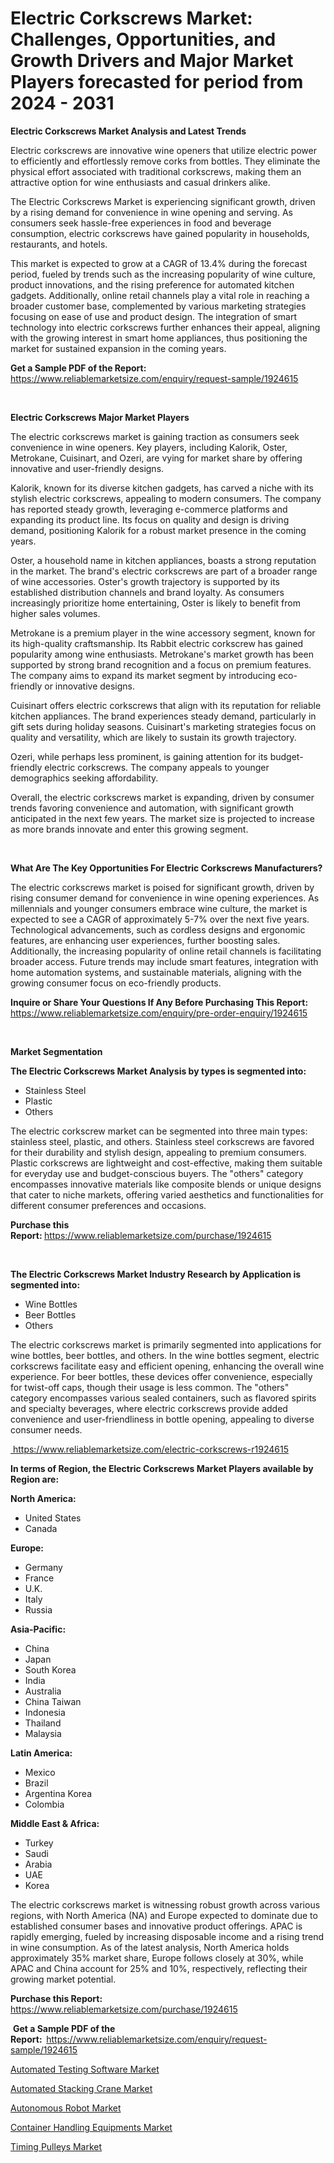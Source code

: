 <p><h1>Electric Corkscrews Market: Challenges, Opportunities, and Growth Drivers and Major Market Players forecasted for period from 2024 - 2031</h1></p><p><strong>Electric Corkscrews Market Analysis and Latest Trends</strong></p>
<p><p>Electric corkscrews are innovative wine openers that utilize electric power to efficiently and effortlessly remove corks from bottles. They eliminate the physical effort associated with traditional corkscrews, making them an attractive option for wine enthusiasts and casual drinkers alike. </p><p>The Electric Corkscrews Market is experiencing significant growth, driven by a rising demand for convenience in wine opening and serving. As consumers seek hassle-free experiences in food and beverage consumption, electric corkscrews have gained popularity in households, restaurants, and hotels. </p><p>This market is expected to grow at a CAGR of 13.4% during the forecast period, fueled by trends such as the increasing popularity of wine culture, product innovations, and the rising preference for automated kitchen gadgets. Additionally, online retail channels play a vital role in reaching a broader customer base, complemented by various marketing strategies focusing on ease of use and product design. The integration of smart technology into electric corkscrews further enhances their appeal, aligning with the growing interest in smart home appliances, thus positioning the market for sustained expansion in the coming years.</p></p>
<p><strong>Get a Sample PDF of the Report:&nbsp;</strong> <a href="https://www.reliablemarketsize.com/enquiry/request-sample/1924615?utm_campaign=1553&utm_medium=2&utm_source=Github&utm_content=ia&utm_term=24102024&utm_id=electric-corkscrews">https://www.reliablemarketsize.com/enquiry/request-sample/1924615</a></p>
<p>&nbsp;</p>
<p><strong>Electric Corkscrews Major Market Players</strong></p>
<p><p>The electric corkscrews market is gaining traction as consumers seek convenience in wine openers. Key players, including Kalorik, Oster, Metrokane, Cuisinart, and Ozeri, are vying for market share by offering innovative and user-friendly designs.</p><p>Kalorik, known for its diverse kitchen gadgets, has carved a niche with its stylish electric corkscrews, appealing to modern consumers. The company has reported steady growth, leveraging e-commerce platforms and expanding its product line. Its focus on quality and design is driving demand, positioning Kalorik for a robust market presence in the coming years.</p><p>Oster, a household name in kitchen appliances, boasts a strong reputation in the market. The brand's electric corkscrews are part of a broader range of wine accessories. Oster's growth trajectory is supported by its established distribution channels and brand loyalty. As consumers increasingly prioritize home entertaining, Oster is likely to benefit from higher sales volumes.</p><p>Metrokane is a premium player in the wine accessory segment, known for its high-quality craftsmanship. Its Rabbit electric corkscrew has gained popularity among wine enthusiasts. Metrokane's market growth has been supported by strong brand recognition and a focus on premium features. The company aims to expand its market segment by introducing eco-friendly or innovative designs.</p><p>Cuisinart offers electric corkscrews that align with its reputation for reliable kitchen appliances. The brand experiences steady demand, particularly in gift sets during holiday seasons. Cuisinart's marketing strategies focus on quality and versatility, which are likely to sustain its growth trajectory.</p><p>Ozeri, while perhaps less prominent, is gaining attention for its budget-friendly electric corkscrews. The company appeals to younger demographics seeking affordability.</p><p>Overall, the electric corkscrews market is expanding, driven by consumer trends favoring convenience and automation, with significant growth anticipated in the next few years. The market size is projected to increase as more brands innovate and enter this growing segment.</p></p>
<p>&nbsp;</p>
<p><strong>What Are The Key Opportunities For Electric Corkscrews Manufacturers?</strong></p>
<p><p>The electric corkscrews market is poised for significant growth, driven by rising consumer demand for convenience in wine opening experiences. As millennials and younger consumers embrace wine culture, the market is expected to see a CAGR of approximately 5-7% over the next five years. Technological advancements, such as cordless designs and ergonomic features, are enhancing user experiences, further boosting sales. Additionally, the increasing popularity of online retail channels is facilitating broader access. Future trends may include smart features, integration with home automation systems, and sustainable materials, aligning with the growing consumer focus on eco-friendly products.</p></p>
<p><strong>Inquire or Share Your Questions If Any Before Purchasing This Report:</strong> <a href="https://www.reliablemarketsize.com/enquiry/pre-order-enquiry/1924615?utm_campaign=1553&utm_medium=2&utm_source=Github&utm_content=ia&utm_term=24102024&utm_id=electric-corkscrews">https://www.reliablemarketsize.com/enquiry/pre-order-enquiry/1924615</a></p>
<p>&nbsp;</p>
<p><strong>Market Segmentation</strong></p>
<p><strong>The Electric Corkscrews Market Analysis by types is segmented into:</strong></p>
<p><ul><li>Stainless Steel</li><li>Plastic</li><li>Others</li></ul></p>
<p><p>The electric corkscrew market can be segmented into three main types: stainless steel, plastic, and others. Stainless steel corkscrews are favored for their durability and stylish design, appealing to premium consumers. Plastic corkscrews are lightweight and cost-effective, making them suitable for everyday use and budget-conscious buyers. The "others" category encompasses innovative materials like composite blends or unique designs that cater to niche markets, offering varied aesthetics and functionalities for different consumer preferences and occasions.</p></p>
<p><strong>Purchase this Report:&nbsp;</strong><a href="https://www.reliablemarketsize.com/purchase/1924615?utm_campaign=1553&utm_medium=2&utm_source=Github&utm_content=ia&utm_term=24102024&utm_id=electric-corkscrews">https://www.reliablemarketsize.com/purchase/1924615</a></p>
<p>&nbsp;</p>
<p><strong>The Electric Corkscrews Market Industry Research by Application is segmented into:</strong></p>
<p><ul><li>Wine Bottles</li><li>Beer Bottles</li><li>Others</li></ul></p>
<p><p>The electric corkscrews market is primarily segmented into applications for wine bottles, beer bottles, and others. In the wine bottles segment, electric corkscrews facilitate easy and efficient opening, enhancing the overall wine experience. For beer bottles, these devices offer convenience, especially for twist-off caps, though their usage is less common. The "others" category encompasses various sealed containers, such as flavored spirits and specialty beverages, where electric corkscrews provide added convenience and user-friendliness in bottle opening, appealing to diverse consumer needs.</p></p>
<p><a href="https://www.reliablemarketsize.com/electric-corkscrews-r1924615?utm_campaign=1553&utm_medium=2&utm_source=Github&utm_content=ia&utm_term=24102024&utm_id=electric-corkscrews">&nbsp;https://www.reliablemarketsize.com/electric-corkscrews-r1924615</a></p>
<p><strong>In terms of Region, the Electric Corkscrews Market Players available by Region are:</strong></p>
<p>
    <p> <strong> North America: </strong>
        <ul>
            <li>United States</li>
            <li>Canada</li>
        </ul>
        </p> 
    <p> <strong> Europe: </strong>
        <ul>
            <li>Germany</li>
            <li>France</li>
            <li>U.K.</li>
            <li>Italy</li>
            <li>Russia</li>
        </ul>
        </p> 
    <p> <strong> Asia-Pacific: </strong>
        <ul>
            <li>China</li>
            <li>Japan</li>
            <li>South Korea</li>
            <li>India</li>
            <li>Australia</li>
            <li>China Taiwan</li>
            <li>Indonesia</li>
            <li>Thailand</li>
            <li>Malaysia</li>
        </ul>
        </p> 
    <p> <strong> Latin America: </strong>
        <ul>
            <li>Mexico</li>
            <li>Brazil</li>
            <li>Argentina Korea</li>
            <li>Colombia</li>
        </ul>
        </p> 
    <p> <strong> Middle East & Africa: </strong>
        <ul>
            <li>Turkey</li>
            <li>Saudi</li>
            <li>Arabia</li>
            <li>UAE</li>
            <li>Korea</li>
        </ul>
    </p>
    </p>
<p><p>The electric corkscrews market is witnessing robust growth across various regions, with North America (NA) and Europe expected to dominate due to established consumer bases and innovative product offerings. APAC is rapidly emerging, fueled by increasing disposable income and a rising trend in wine consumption. As of the latest analysis, North America holds approximately 35% market share, Europe follows closely at 30%, while APAC and China account for 25% and 10%, respectively, reflecting their growing market potential.</p></p>
<p><strong>Purchase this Report: </strong><a href="https://www.reliablemarketsize.com/purchase/1924615?utm_campaign=1553&utm_medium=2&utm_source=Github&utm_content=ia&utm_term=24102024&utm_id=electric-corkscrews">https://www.reliablemarketsize.com/purchase/1924615</a></p>
<p>&nbsp;<strong>Get a Sample PDF of the Report:&nbsp;&nbsp;</strong><a href="https://www.reliablemarketsize.com/enquiry/request-sample/1924615?utm_campaign=1553&utm_medium=2&utm_source=Github&utm_content=ia&utm_term=24102024&utm_id=electric-corkscrews">https://www.reliablemarketsize.com/enquiry/request-sample/1924615</a></p>
<p><strong></strong></p>
<p><p><a href="https://www.linkedin.com/pulse/automated-testing-software-market-share-analysis-growth-2qp8c?utm_campaign=1553&utm_medium=2&utm_source=Github&utm_content=ia&utm_term=24102024&utm_id=electric-corkscrews">Automated Testing Software Market</a></p><p><a href="https://github.com/haileebaz8dp/Market-Research-Report-List-1/blob/main/automated-stacking-crane-market.md?utm_campaign=1553&utm_medium=2&utm_source=Github&utm_content=ia&utm_term=24102024&utm_id=electric-corkscrews">Automated Stacking Crane Market</a></p><p><a href="https://www.linkedin.com/pulse/strategic-roadmap-global-autonomous-robot-market-insights-opportunities-hnr3e?utm_campaign=1553&utm_medium=2&utm_source=Github&utm_content=ia&utm_term=24102024&utm_id=electric-corkscrews">Autonomous Robot Market</a></p><p><a href="https://github.com/YashRP12/Market-Research-Report-List-6/blob/main/container-handling-equipments-market.md?utm_campaign=1553&utm_medium=2&utm_source=Github&utm_content=ia&utm_term=24102024&utm_id=electric-corkscrews">Container Handling Equipments Market</a></p><p><a href="https://issuu.com/reportprime-2/docs/timing-pulleys-market-size-2030.ppt_10d514b5234622?utm_campaign=1553&utm_medium=2&utm_source=Github&utm_content=ia&utm_term=24102024&utm_id=electric-corkscrews">Timing Pulleys Market</a></p></p>